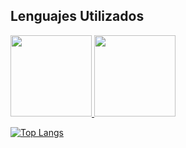 ## Lenguajes Utilizados
<p align="left">
  <a href="https://wakatime.com/@_Tato">
    <img height = "130" src="https://github-readme-stats.vercel.app/api/wakatime?username=tatobig&theme=prussian"/>
  </a>
  <a href="https://github.com/anuraghazra/convoychat">
    <img height = "130" src="https://github-readme-stats.vercel.app/api/top-langs/?username=tatobig&hide=css,html&langs_count=10&theme=prussian&layout=compact" />
  </a>
 
[![Top Langs](https://github-readme-stats.vercel.app/api/top-langs/?username=TatoBig)](https://github.com/anuraghazra/github-readme-stats)


